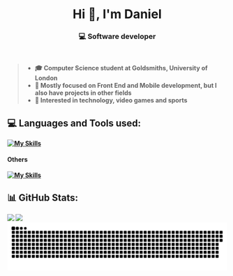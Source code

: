 <h1 align="center">Hi 👋, I'm Daniel</h1>
<h3 align="center">💻 Software developer </h3> </br>

> <ul>
> <li><b>🎓 Computer Science student at Goldsmiths, University of London </b> </br>
> <li><b>📱 Mostly focused on Front End and Mobile development, but I also have projects in other fields </br>
> <li><b>🧠 Interested in technology, video games and sports</b>
> </ul>

## 💻 Languages and Tools used:

[![My Skills](https://skillicons.dev/icons?i=css,html,js,react,nodejs,figma,firebase,py,vscode,&theme=dark)](https://skillicons.dev) 

#### Others

[![My Skills](https://skillicons.dev/icons?i=androidstudio,anaconda,cpp,cs,express,jest,jquery,netlify,mysql,postgres,django,redis,visualstudio,sqlite,git,&theme=dark)](https://skillicons.dev)
 


## 📊 GitHub Stats:
<!-- ![](https://github-readme-stats.vercel.app/api?username=Dajuuu&theme=tokyonight&hide_border=false&include_all_commits=false&count_private=false)<br/> -->
![](https://github-readme-streak-stats.herokuapp.com/?user=Dajuuu&theme=cobalt&hide_border=true)
![](https://github-readme-stats.vercel.app/api/top-langs/?username=Dajuuu&theme=cobalt&hide_border=true&include_all_commits=false&count_private=true&layout=donut&hide_progress=true)
</br >
![Snake animation](https://raw.githubusercontent.com/Dajuuu/Dajuuu/output/github-contribution-grid-snake-dark.svg)

